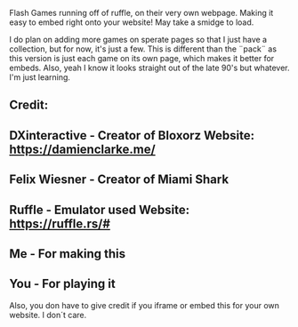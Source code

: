Flash Games running off of ruffle, on their very own webpage. Making it easy to embed right onto your website! May take a smidge to load. 

I do plan on adding more games on sperate pages so that I just have a collection, but for now, it's just a few. This is different than the ¨pack¨ as this version is just each game on its own page, which makes it better for embeds. Also, yeah I know it looks straight out of the late 90's but whatever. I'm just learning. 

Credit:
-
DXinteractive - Creator of Bloxorz Website: https://damienclarke.me/
-
Felix Wiesner - Creator of Miami Shark 
- 
Ruffle - Emulator used Website: https://ruffle.rs/#
-
Me - For making this
-
You - For playing it
-

Also, you don have to give credit if you iframe or embed this for your own website. I don´t care. 
